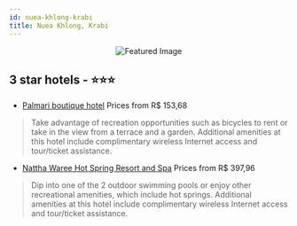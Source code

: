 ```yaml
---
id: nuea-khlong-krabi
title: Nuea Khlong, Krabi
---
```


<center><img src="https://i.travelapi.com/hotels/11000000/10550000/10543200/10543199/2651b95f_z.jpg" alt="Featured Image" /></center>


##  3 star hotels - ⭐️⭐️⭐️

-    [Palmari boutique hotel](https://us.hurb.com/hotels/nuea-khlong/palmari-boutique-hotel-JNP-JP965864?cmp=18055) Prices from R$ 153,68
   > Take advantage of recreation opportunities such as bicycles to rent or take in the view from a terrace and a garden. Additional amenities at this hotel include complimentary wireless Internet access and tour/ticket assistance.
-    [Nattha Waree Hot Spring Resort and Spa](https://us.hurb.com/hotels/nuea-khlong/nattha-waree-hot-spring-resort-and-spa-JNP-JP605719?cmp=18055) Prices from R$ 397,96
   > Dip into one of the 2 outdoor swimming pools or enjoy other recreational amenities, which include hot springs. Additional amenities at this hotel include complimentary wireless Internet access and tour/ticket assistance.
